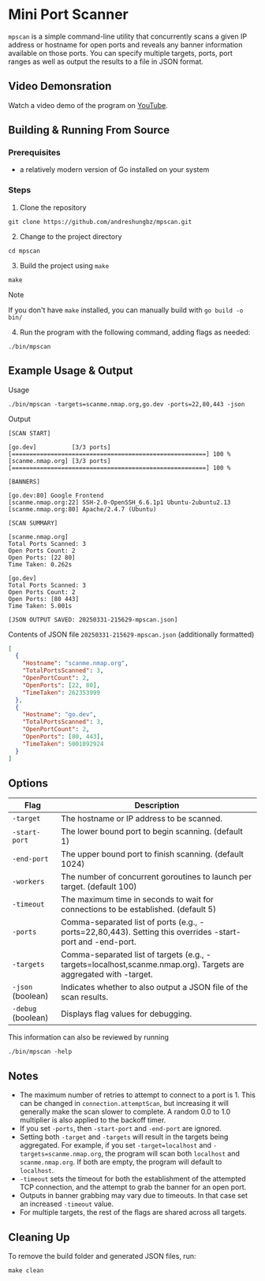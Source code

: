 # Mini Port Scanner

`mpscan` is a simple command-line utility that concurrently scans a given IP address or hostname for open ports and reveals any banner information available on those ports. You can specify multiple targets, ports, port ranges as well as output the results to a file in JSON format.

## Video Demonsration

Watch a video demo of the program on [YouTube](https://youtu.be/nHhIzGrHFOQ?si=21GqDZ6JCSVZ9zGK).

## Building & Running From Source

### Prerequisites

- a relatively modern version of Go installed on your system

### Steps

1. Clone the repository

```
git clone https://github.com/andreshungbz/mpscan.git
```

2. Change to the project directory

```
cd mpscan
```

3. Build the project using `make`

```
make
```

> [!NOTE]
> If you don't have `make` installed, you can manually build with `go build -o bin/`

4. Run the program with the following command, adding flags as needed:

```
./bin/mpscan
```

## Example Usage & Output

Usage

```
./bin/mpscan -targets=scanme.nmap.org,go.dev -ports=22,80,443 -json
```

Output

```
[SCAN START]

[go.dev]          [3/3 ports] [=======================================================] 100 %
[scanme.nmap.org] [3/3 ports] [=======================================================] 100 %

[BANNERS]

[go.dev:80] Google Frontend
[scanme.nmap.org:22] SSH-2.0-OpenSSH_6.6.1p1 Ubuntu-2ubuntu2.13
[scanme.nmap.org:80] Apache/2.4.7 (Ubuntu)

[SCAN SUMMARY]

[scanme.nmap.org]
Total Ports Scanned: 3
Open Ports Count: 2
Open Ports: [22 80]
Time Taken: 0.262s

[go.dev]
Total Ports Scanned: 3
Open Ports Count: 2
Open Ports: [80 443]
Time Taken: 5.001s

[JSON OUTPUT SAVED: 20250331-215629-mpscan.json]
```

Contents of JSON file `20250331-215629-mpscan.json` (additionally formatted)

```json
[
  {
    "Hostname": "scanme.nmap.org",
    "TotalPortsScanned": 3,
    "OpenPortCount": 2,
    "OpenPorts": [22, 80],
    "TimeTaken": 262353999
  },
  {
    "Hostname": "go.dev",
    "TotalPortsScanned": 3,
    "OpenPortCount": 2,
    "OpenPorts": [80, 443],
    "TimeTaken": 5001092924
  }
]
```

## Options

| Flag               | Description                                                                                                      |
| ------------------ | ---------------------------------------------------------------------------------------------------------------- |
| `-target`          | The hostname or IP address to be scanned.                                                                        |
| `-start-port`      | The lower bound port to begin scanning. (default 1)                                                              |
| `-end-port`        | The upper bound port to finish scanning. (default 1024)                                                          |
| `-workers`         | The number of concurrent goroutines to launch per target. (default 100)                                          |
| `-timeout`         | The maximum time in seconds to wait for connections to be established. (default 5)                               |
| `-ports`           | Comma-separated list of ports (e.g., -ports=22,80,443). Setting this overrides -start-port and -end-port.        |
| `-targets`         | Comma-separated list of targets (e.g., -targets=localhost,scanme.nmap.org). Targets are aggregated with -target. |
| `-json` (boolean)  | Indicates whether to also output a JSON file of the scan results.                                                |
| `-debug` (boolean) | Displays flag values for debugging.                                                                              |

This information can also be reviewed by running

```
./bin/mpscan -help
```

## Notes

- The maximum number of retries to attempt to connect to a port is 1. This can be changed in `connection.attemptScan`, but increasing it will generally make the scan slower to complete. A random 0.0 to 1.0 multiplier is also applied to the backoff timer.
- If you set `-ports`, then `-start-port` and `-end-port` are ignored.
- Setting both `-target` and `-targets` will result in the targets being aggregated. For example, if you set `-target=localhost` and `-targets=scanme.nmap.org`, the program will scan both `localhost` and `scanme.nmap.org`. If both are empty, the program will default to `localhost`.
- `-timeout` sets the timeout for both the establishment of the attempted TCP connection, and the attempt to grab the banner for an open port.
- Outputs in banner grabbing may vary due to timeouts. In that case set an increased `-timeout` value.
- For multiple targets, the rest of the flags are shared across all targets.

## Cleaning Up

To remove the build folder and generated JSON files, run:

```
make clean
```
